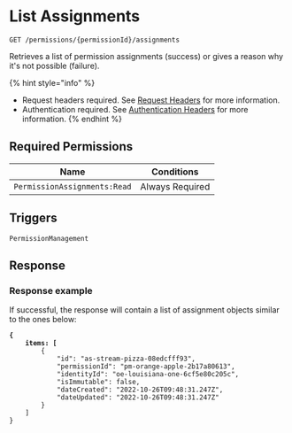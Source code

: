 # List Assignments

`GET /permissions/{permissionId}/assignments`

Retrieves a list of permission assignments (success) or gives a reason why it's not possible (failure).

{% hint style="info" %}
* Request headers required. See [Request Headers](../../../advanced-topics/authentication/request-headers.md) for more information.
* Authentication required. See [Authentication Headers](../../../advanced-topics/authentication/request-headers.md#authentication-headers) for more information.
{% endhint %}

## Required Permissions

| Name                         | Conditions      |
| ---------------------------- | --------------- |
| `PermissionAssignments:Read` | Always Required |

## Triggers <a href="#triggers.1" id="triggers.1"></a>

`PermissionManagement`

## Response <a href="#response" id="response"></a>

### Response example <a href="#response-example" id="response-example"></a>

If successful, the response will contain a list of assignment objects similar to the ones below:

<pre class="language-json"><code class="lang-json"><strong>{
</strong><strong>    items: [
</strong>        {
            "id": "as-stream-pizza-08edcfff93",
            "permissionId": "pm-orange-apple-2b17a80613",
            "identityId": "oe-louisiana-one-6cf5e80c205c",
            "isImmutable": false,
            "dateCreated": "2022-10-26T09:48:31.247Z",
            "dateUpdated": "2022-10-26T09:48:31.247Z"
        }
    ]
}
</code></pre>
